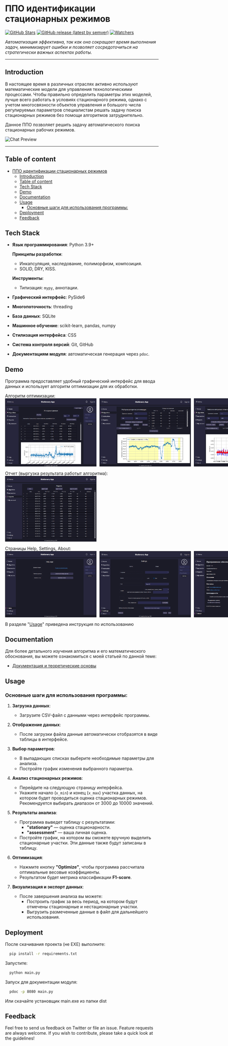
# ППО идентификации стационарных режимов 

[![GitHub Stars](https://img.shields.io/github/stars/Mart-igor/GUI_for_identifying_stationary_mode.svg)](https://github.com/Mart-igor/GUI_for_identifying_stationary_mode/stargazers)
[![GitHub release (latest by semver)](https://img.shields.io/github/v/release/Mart-igor/GUI_for_identifying_stationary_mode?color=60be86&label=Latest%20release&style=social&sort=semver)](https://github.com/Mart-igor/GUI_for_identifying_stationary_mode/releases)
[![Watchers](https://img.shields.io/github/watchers/Mart-igor/GUI_for_identifying_stationary_mode?style=social)](https://github.com/Mart-igor/GUI_for_identifying_stationary_mode/watchers)


*Автоматизация эффективна, так как она сокращает время выполнения задач, минимизирует ошибки и позволяет сосредоточиться на стратегически важных аспектах работы.*

---

## Introduction

В настоящее время в различных отраслях активно используют математические модели для управления технологическими процессами. Чтобы правильно определить параметры этих моделей, лучше всего работать в условиях стационарного режима, однако с учетом многосвязности объектов управления и большого числа регулируемых параметров специалистам решать задачу поиска стационарных режимов без помощи алгоритмов затруднительно.

Данное ППО позволяет решить задачу автоматического поиска стационарных рабочих режимов.


![Chat Preview](https://github.com/Mart-igor/GUI_for_identifying_stationary_mode/blob/db7d7474624a33ca4fcb5689b37bdfb9bfa90562/gif_and_screen/Clipchamp4-ezgif.com-video-to-gif-converter.gif)

---

## Table of content
- [ППО идентификации стационарных режимов](#ппо-идентификации-стационарных-режимов)
  - [Introduction](#introduction)
  - [Table of content](#table-of-content)
  - [Tech Stack](#tech-stack)
  - [Demo](#demo)
  - [Documentation](#documentation)
  - [Usage](#usage)
    - [Основные шаги для использования программы:](#основные-шаги-для-использования-программы)
  - [Deployment](#deployment)
  - [Feedback](#feedback)


## Tech Stack

- **Язык программирования**: Python 3.9+
 
    **Принципы разработки**:
  - Инкапсуляция, наследование, полиморфизм, композиция.
  - SOLID, DRY, KISS.
  
  **Инструменты**:
  - Типизация: `mypy`, аннотации.

- **Графический интерфейс**: PySide6
- **Многопоточность**: threading 
- **База данных**: SQLite 
- **Машинное обучение**: scikit-learn, pandas, numpy 
- **Стилизация интерфейса**: CSS
- **Система контроля версий**: Git, GitHub
- **Документациям модуля**: автоматическая генерация через `pdoc`.

## Demo

Программа предоставляет удобный графический интерфейс для ввода данных и использует алгоритм оптимизации для их обработки.
<p></p>
Алгоритм оптимизации:

<div style="display: flex; gap: 10px;"> <img src="https://github.com/Mart-igor/GUI_for_identifying_stationary_mode/blob/main/gif_and_screen/image.png" width="300" /> <img src="https://github.com/Mart-igor/GUI_for_identifying_stationary_mode/blob/main/gif_and_screen/2.png" width="300" /><img src="https://github.com/Mart-igor/GUI_for_identifying_stationary_mode/blob/main/gif_and_screen/result.png" width="300" /> </div>
<p></p>
Отчет (выргузка результата работыт алгоритма):

<div style="display: flex; gap: 10px;"> <img src="https://github.com/Mart-igor/GUI_for_identifying_stationary_mode/blob/main/gif_and_screen/report.png" width="300" /></div>
<p></p>
Страницы Help, Settings, About:

<div style="display: flex; gap: 10px;"> <img src="https://github.com/Mart-igor/GUI_for_identifying_stationary_mode/blob/main/gif_and_screen/help.png" width="300" /><img src="https://github.com/Mart-igor/GUI_for_identifying_stationary_mode/blob/main/gif_and_screen/settings.png" width="300" /><img src="https://github.com/Mart-igor/GUI_for_identifying_stationary_mode/blob/main/gif_and_screen/about.png" width="300" /></div>

<p></p>

В разделе "[Usage](#usage)" приведена инструкция по использованию

## Documentation

Для более детального изучения алгоритма и его математического обоснования, вы можете ознакомиться с моей статьей по данной теме:  
- [Документация и теоретические основы](https://github.com/Mart-igor/GUI_for_identifying_stationary_mode/blob/a8650a1bbe0ea7a6d1c945c2c52a53df87b533d8/doc/article.pdf)

 
## Usage

### Основные шаги для использования программы:

1. **Загрузка данных**:
   - Загрузите CSV-файл с данными через интерфейс программы.

2. **Отображение данных**:
   - После загрузки файла данные автоматически отобразятся в виде таблицы в интерфейсе.

3. **Выбор параметров**:
   - В выпадающих списках выберите необходимые параметры для анализа.
   - Постройте график изменения выбранного параметра.

4. **Анализ стационарных режимов**:
   - Перейдите на следующую страницу интерфейса.
   - Укажите начало (`x_min`) и конец (`x_max`) участка данных, на котором будет проводиться оценка стационарных режимов. Рекомендуется выбирать диапазон от 3000 до 10000 значений.

5. **Результаты анализа**:
   - Программа выведет таблицу с результатами:
     - **"stationary"** — оценка стационарности.
     - **"assessment"** — ваша личная оценка.
   - Постройте график, на котором вы сможете вручную выделить стационарные участки. Эти данные также будут записаны в таблицу.

6. **Оптимизация**:
   - Нажмите кнопку **"Optimize"**, чтобы программа рассчитала оптимальные весовые коэффициенты.
   - Результатом будет метрика классификации **F1-score**.

7. **Визуализация и экспорт данных**:
   - После завершения анализа вы можете:
     - Построить график за весь период, на котором будут отмечены стационарные и нестационарные участки.
     - Выгрузить размеченные данные в файл для дальнейшего использования.


## Deployment

После скачивания проекта (не EXE) выполните:

```bash
  pip install -r requirements.txt
```
Запустите:

```bash
  python main.py
```
Запуск для документации модуля:

```bash
  pdoc -p 8080 main.py
```

Или скачайте установщик main.exe из папки dist

## Feedback

Feel free to send us feedback on Twitter or file an issue. Feature requests are always welcome. If you wish to contribute, please take a quick look at the guidelines!